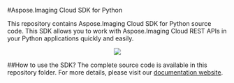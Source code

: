 #Aspose.Imaging Cloud SDK for Python

This repository contains Aspose.Imaging Cloud SDK for Python source code. This SDK allows you to work with Aspose.Imaging Cloud REST APIs in your Python applications quickly and easily. 

<p align="center">
  <a title="Download complete Aspose.Imaging for Cloud source code" href="https://github.com/asposeimaging/Aspose_Imaging_Cloud/archive/master.zip">
	<img src="https://raw.github.com/AsposeExamples/java-examples-dashboard/master/images/downloadZip-Button-Large.png" />
  </a>
</p>

##How to use the SDK?
The complete source code is available in this repository folder. For more details, please visit our [documentation website](http://www.aspose.com/docs/display/imagingcloud/How+to+Setup+Aspose.Imaging+Cloud+SDK+for+Python).